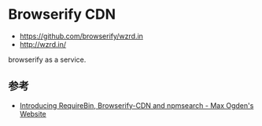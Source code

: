 # Browserify CDN

- <https://github.com/browserify/wzrd.in>
- <http://wzrd.in/>

browserify as a service.


## 参考

- [Introducing RequireBin, Browserify-CDN and npmsearch - Max Ogden's Website][refer1]

[refer1]: <https://maxogden.com/node-packaged-modules.html>
